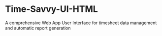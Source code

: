# Time-Savvy-UI-HTML
A comprehensive Web App User Interface for timesheet data management and automatic report generation
